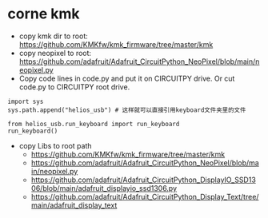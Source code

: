 # corne kmk
* copy kmk dir to root: https://github.com/KMKfw/kmk_firmware/tree/master/kmk
* copy neopixel to root: https://github.com/adafruit/Adafruit_CircuitPython_NeoPixel/blob/main/neopixel.py
* Copy code lines in code.py and put it on CIRCUITPY drive. Or cut code.py to CIRCUITPY root drive.
```
import sys
sys.path.append("helios_usb") # 这样就可以直接引用keyboard文件夹里的文件

from helios_usb.run_keyboard import run_keyboard
run_keyboard()
```
* copy Libs to root path
  * https://github.com/KMKfw/kmk_firmware/tree/master/kmk
  * https://github.com/adafruit/Adafruit_CircuitPython_NeoPixel/blob/main/neopixel.py
  * https://github.com/adafruit/Adafruit_CircuitPython_DisplayIO_SSD1306/blob/main/adafruit_displayio_ssd1306.py
  * https://github.com/adafruit/Adafruit_CircuitPython_Display_Text/tree/main/adafruit_display_text
